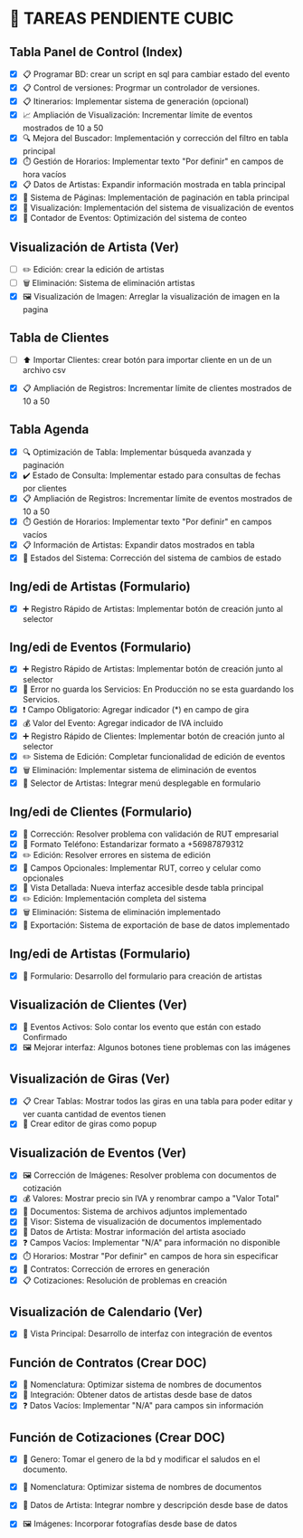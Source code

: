 
# 🎯 TAREAS PENDIENTE CUBIC


##  Tabla Panel de Control (Index)
- [x] 📋 Programar BD: crear un script en sql para cambiar estado del evento
- [x] 📋 Control de versiones: Progrmar un controlador de versiones.
- [x] 📋 Itinerarios: Implementar sistema de generación (opcional)
- [x] 📈 Ampliación de Visualización: Incrementar límite de eventos mostrados de 10 a 50
- [x] 🔍 Mejora del Buscador: Implementación y corrección del filtro en tabla principal
- [x] ⏱️ Gestión de Horarios: Implementar texto "Por definir" en campos de hora vacíos
- [x] 📋 Datos de Artistas: Expandir información mostrada en tabla principal
- [x] 📄 Sistema de Páginas: Implementación de paginación en tabla principal
- [x] 👀 Visualización: Implementación del sistema de visualización de eventos
- [x] 🔢 Contador de Eventos: Optimización del sistema de conteo

## Visualización de Artista (Ver)
- [ ] ✏️ Edición: crear la edición  de artistas
- [ ] 🗑️ Eliminación: Sistema de eliminación artistas
- [x] 🖼️ Visualización de Imagen: Arreglar la visualización de imagen en la pagina

## Tabla de Clientes
- [ ] ⬆️ Importar Clientes: crear botón para importar cliente en un de un archivo csv
- [x] 📋 Ampliación de Registros: Incrementar límite de clientes mostrados de 10 a 50


## Tabla Agenda
- [x] 🔍 Optimización de Tabla: Implementar búsqueda avanzada y paginación
- [x] ✔️ Estado de Consulta: Implementar estado para consultas de fechas por clientes
- [x] 📋 Ampliación de Registros: Incrementar límite de eventos mostrados de 10 a 50
- [x] ⏱️ Gestión de Horarios: Implementar texto "Por definir" en campos vacíos
- [x] 📋 Información de Artistas: Expandir datos mostrados en tabla
- [x] 🔄 Estados del Sistema: Corrección del sistema de cambios de estado

## Ing/edi de Artistas (Formulario)
- [x] ➕ Registro Rápido de Artistas: Implementar botón de creación junto al selector

## Ing/edi de Eventos (Formulario)
- [x] ➕ Registro Rápido de Artistas: Implementar botón de creación junto al selector
- [x] 🐛 Error no guarda los Servicios: En Producción no se esta guardando los Servicios.
- [x] ❗ Campo Obligatorio: Agregar indicador (*) en campo de gira
- [x] 💰 Valor del Evento: Agregar indicador de IVA incluido
- [x] ➕ Registro Rápido de Clientes: Implementar botón de creación junto al selector
- [x] ✏️ Sistema de Edición: Completar funcionalidad de edición de eventos
- [x] 🗑️ Eliminación: Implementar sistema de eliminación de eventos
- [x] 👥 Selector de Artistas: Integrar menú desplegable en formulario

## Ing/edi de Clientes (Formulario)
- [x] 🐛 Corrección: Resolver problema con validación de RUT empresarial
- [x] 📱 Formato Teléfono: Estandarizar formato a +56987879312
- [x] ✏️ Edición: Resolver errores en sistema de edición
- [x] 📝 Campos Opcionales: Implementar RUT, correo y celular como opcionales
- [x] 👀 Vista Detallada: Nueva interfaz accesible desde tabla principal
- [x] ✏️ Edición: Implementación completa del sistema
- [x] 🗑️ Eliminación: Sistema de eliminación implementado
- [x] 💾 Exportación: Sistema de exportación de base de datos implementado

## Ing/edi de Artistas (Formulario)
- [x] 📝 Formulario: Desarrollo del formulario para creación de artistas

## Visualización de Clientes (Ver)
- [x] 🐛 Eventos Activos: Solo contar los evento que están con estado Confirmado
- [x] 🖼️ Mejorar interfaz: Algunos botones tiene problemas con las imágenes

## Visualización de Giras (Ver)
- [x] 📋 Crear Tablas: Mostrar todos las giras en una tabla para poder editar y ver cuanta cantidad de eventos tienen
- [x] 📝 Crear editor de giras como popup

## Visualización de Eventos (Ver)
- [x] 🖼️ Corrección de Imágenes: Resolver problema con documentos de cotización
- [x] 💰 Valores: Mostrar precio sin IVA y renombrar campo a "Valor Total"
- [x] 📎 Documentos: Sistema de archivos adjuntos implementado
- [x] 👀 Visor: Sistema de visualización de documentos implementado
- [x] 👥 Datos de Artista: Mostrar información del artista asociado
- [x] ❓ Campos Vacíos: Implementar "N/A" para información no disponible
- [x] ⏱️ Horarios: Mostrar "Por definir" en campos de hora sin especificar
- [x] 📄 Contratos: Corrección de errores en generación
- [x] 📋 Cotizaciones: Resolución de problemas en creación

## Visualización de Calendario (Ver)
- [x] 📅 Vista Principal: Desarrollo de interfaz con integración de eventos

## Función de Contratos (Crear DOC)
- [x] 📄 Nomenclatura: Optimizar sistema de nombres de documentos
- [x] 👥 Integración: Obtener datos de artistas desde base de datos
- [x] ❓ Datos Vacíos: Implementar "N/A" para campos sin información

## Función de Cotizaciones (Crear DOC)
- [x] 👀 Genero: Tomar el genero de la bd y modificar el saludos en el documento.
- [x] 📄 Nomenclatura: Optimizar sistema de nombres de documentos
- [x] 👥 Datos de Artista: Integrar nombre y descripción desde base de datos
- [x] 🖼️ Imágenes: Incorporar fotografías desde base de datos



